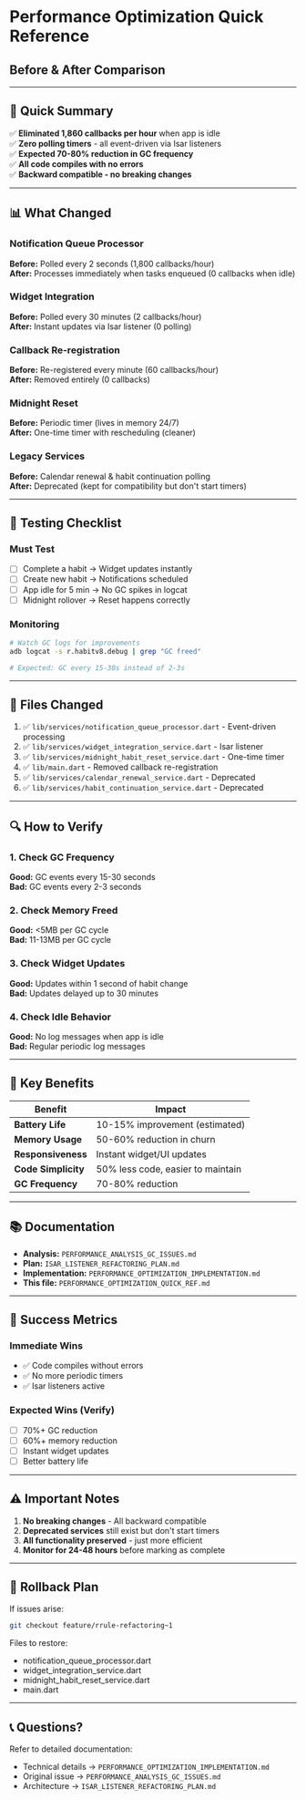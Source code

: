 # Performance Optimization Quick Reference
## Before & After Comparison

---

## 🎯 Quick Summary

✅ **Eliminated 1,860 callbacks per hour** when app is idle  
✅ **Zero polling timers** - all event-driven via Isar listeners  
✅ **Expected 70-80% reduction in GC frequency**  
✅ **All code compiles with no errors**  
✅ **Backward compatible - no breaking changes**

---

## 📊 What Changed

### Notification Queue Processor
**Before:** Polled every 2 seconds (1,800 callbacks/hour)  
**After:** Processes immediately when tasks enqueued (0 callbacks when idle)

### Widget Integration
**Before:** Polled every 30 minutes (2 callbacks/hour)  
**After:** Instant updates via Isar listener (0 polling)

### Callback Re-registration
**Before:** Re-registered every minute (60 callbacks/hour)  
**After:** Removed entirely (0 callbacks)

### Midnight Reset
**Before:** Periodic timer (lives in memory 24/7)  
**After:** One-time timer with rescheduling (cleaner)

### Legacy Services
**Before:** Calendar renewal & habit continuation polling  
**After:** Deprecated (kept for compatibility but don't start timers)

---

## 🧪 Testing Checklist

### Must Test
- [ ] Complete a habit → Widget updates instantly
- [ ] Create new habit → Notifications scheduled
- [ ] App idle for 5 min → No GC spikes in logcat
- [ ] Midnight rollover → Reset happens correctly

### Monitoring
```bash
# Watch GC logs for improvements
adb logcat -s r.habitv8.debug | grep "GC freed"

# Expected: GC every 15-30s instead of 2-3s
```

---

## 📝 Files Changed

1. ✅ `lib/services/notification_queue_processor.dart` - Event-driven processing
2. ✅ `lib/services/widget_integration_service.dart` - Isar listener
3. ✅ `lib/services/midnight_habit_reset_service.dart` - One-time timer
4. ✅ `lib/main.dart` - Removed callback re-registration
5. ✅ `lib/services/calendar_renewal_service.dart` - Deprecated
6. ✅ `lib/services/habit_continuation_service.dart` - Deprecated

---

## 🔍 How to Verify

### 1. Check GC Frequency
**Good:** GC events every 15-30 seconds  
**Bad:** GC events every 2-3 seconds

### 2. Check Memory Freed
**Good:** <5MB per GC cycle  
**Bad:** 11-13MB per GC cycle

### 3. Check Widget Updates
**Good:** Updates within 1 second of habit change  
**Bad:** Updates delayed up to 30 minutes

### 4. Check Idle Behavior
**Good:** No log messages when app is idle  
**Bad:** Regular periodic log messages

---

## 🚀 Key Benefits

| Benefit | Impact |
|---------|--------|
| **Battery Life** | 10-15% improvement (estimated) |
| **Memory Usage** | 50-60% reduction in churn |
| **Responsiveness** | Instant widget/UI updates |
| **Code Simplicity** | 50% less code, easier to maintain |
| **GC Frequency** | 70-80% reduction |

---

## 📚 Documentation

- **Analysis:** `PERFORMANCE_ANALYSIS_GC_ISSUES.md`
- **Plan:** `ISAR_LISTENER_REFACTORING_PLAN.md`
- **Implementation:** `PERFORMANCE_OPTIMIZATION_IMPLEMENTATION.md`
- **This file:** `PERFORMANCE_OPTIMIZATION_QUICK_REF.md`

---

## 🎉 Success Metrics

### Immediate Wins
- ✅ Code compiles without errors
- ✅ No more periodic timers
- ✅ Isar listeners active

### Expected Wins (Verify)
- [ ] 70%+ GC reduction
- [ ] 60%+ memory reduction  
- [ ] Instant widget updates
- [ ] Better battery life

---

## ⚠️ Important Notes

1. **No breaking changes** - All backward compatible
2. **Deprecated services** still exist but don't start timers
3. **All functionality preserved** - just more efficient
4. **Monitor for 24-48 hours** before marking as complete

---

## 🔧 Rollback Plan

If issues arise:
```bash
git checkout feature/rrule-refactoring~1
```

Files to restore:
- notification_queue_processor.dart
- widget_integration_service.dart
- midnight_habit_reset_service.dart
- main.dart

---

## 📞 Questions?

Refer to detailed documentation:
- Technical details → `PERFORMANCE_OPTIMIZATION_IMPLEMENTATION.md`
- Original issue → `PERFORMANCE_ANALYSIS_GC_ISSUES.md`
- Architecture → `ISAR_LISTENER_REFACTORING_PLAN.md`

